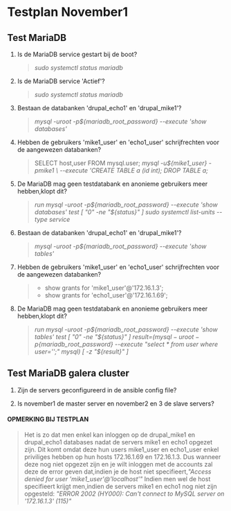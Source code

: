 # Testplan November1

## Test MariaDB

1. Is de MariaDB service gestart bij de boot?
    > *sudo systemctl status mariadb*
2. Is de MariaDB service 'Actief'?
    > *sudo systemctl status mariadb*
3. Bestaan de databanken 'drupal_echo1' en 'drupal_mike1'?
    > *mysql -uroot -p${mariadb_root_password} --execute 'show databases'*
4. Hebben de gebruikers 'mike1_user' en 'echo1_user' schrijfrechten voor de aangewezen databanken?
    > SELECT host,user FROM mysql.user;
    > *mysql -u${mike1_user} -pmike1 \ --execute 'CREATE TABLE a (id int); DROP TABLE a;*
5.  De MariaDB mag geen testdatabank en anonieme gebruikers meer hebben,klopt dit?
    > *run mysql -uroot -p${mariadb_root_password} --execute 'show databases' test [ "0" -ne "${status}" ]*
    > *sudo systemctl list-units --type service*
3. Bestaan de databanken 'drupal_echo1' en 'drupal_mike1'?
    > *mysql -uroot -p${mariadb_root_password} --execute 'show tables'*
4. Hebben de gebruikers 'mike1_user' en 'echo1_user' schrijfrechten voor de aangewezen databanken?
    > * show grants for 'mike1_user'@'172.16.1.3';
    > * show grants for 'echo1_user'@'172.16.1.69';
5.  De MariaDB mag geen testdatabank en anonieme gebruikers meer hebben,klopt dit?
    > *run mysql -uroot -p${mariadb_root_password} --execute 'show tables' test [ "0" -ne "${status}" ]*
    > *result=$(mysql -uroot -p${mariadb_root_password} --execute "select * from user where user='';" mysql) [ -z "${result}" ]*
## Test MariaDB galera cluster

1. Zijn de servers geconfigureerd in de ansible config file?

2. Is november1 de master server en november2 en 3 de slave servers? 




#### OPMERKING BIJ TESTPLAN
>  Het is zo dat men enkel kan inloggen op de drupal_mike1 en drupal_echo1 databases nadat de servers mike1 en echo1 opgezet zijn. Dit komt omdat deze hun users mike1_user en echo1_user enkel priviliges hebben op hun hosts 172.16.1.69 en 172.16.1.3. Dus wanneer deze nog niet opgezet zijn en je wilt inloggen met de accounts zal deze  de error geven dat,indien je de host niet specifieert,*"Access denied for user 'mike1_user'@'localhost'"*
   > Indien men wel de host specifieert krijgt men,indien de servers mike1 en echo1 nog niet zijn opgesteld:
      *"ERROR 2002 (HY000): Can't connect to MySQL server on '172.16.1.3' (115)"*
